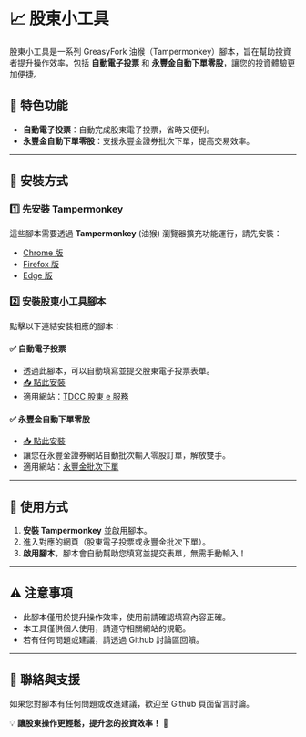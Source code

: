# 📈 股東小工具

股東小工具是一系列 GreasyFork 油猴（Tampermonkey）腳本，旨在幫助投資者提升操作效率，包括 **自動電子投票** 和 **永豐金自動下單零股**，讓您的投資體驗更加便捷。

## 🚀 特色功能

- **自動電子投票**：自動完成股東電子投票，省時又便利。
- **永豐金自動下單零股**：支援永豐金證券批次下單，提高交易效率。

---

## 📌 安裝方式

### 1️⃣ 先安裝 Tampermonkey

這些腳本需要透過 **Tampermonkey** (油猴) 瀏覽器擴充功能運行，請先安裝：

- [Chrome 版](https://chrome.google.com/webstore/detail/tampermonkey/dhdgffkkebhmkfjojejmpbldmpobfkfo)
- [Firefox 版](https://addons.mozilla.org/zh-TW/firefox/addon/tampermonkey/)
- [Edge 版](https://microsoftedge.microsoft.com/addons/detail/tampermonkey/iikmkjmpaadaobahmlepeloendndfphd)

### 2️⃣ 安裝股東小工具腳本

點擊以下連結安裝相應的腳本：

#### ✅ 自動電子投票

- 透過此腳本，可以自動填寫並提交股東電子投票表單。
- [📥 點此安裝](https://greasyfork.org/zh-TW/scripts/530187-%E9%9B%BB%E5%AD%90%E6%8A%95%E7%A5%A8%E8%87%AA%E5%8B%95%E6%8A%95%E7%A5%A8)
- 適用網站：[TDCC 股東 e 服務](https://stockservices.tdcc.com.tw/evote/shareholder/000/tc_estock_welshas.html)

#### ✅ 永豐金自動下單零股

- [📥 點此安裝](https://greasyfork.org/zh-TW/scripts/530246-%E8%87%AA%E5%8B%95%E4%B8%8B%E5%96%AE%E9%9B%B6%E8%82%A1)
- 讓您在永豐金證券網站自動批次輸入零股訂單，解放雙手。
- 適用網站：[永豐金批次下單](https://www.sinotrade.com.tw/newweb/Batch_Order/)

---

## 📖 使用方式

1. **安裝 Tampermonkey** 並啟用腳本。
2. 進入對應的網頁（股東電子投票或永豐金批次下單）。
3. **啟用腳本**，腳本會自動幫助您填寫並提交表單，無需手動輸入！

---

## ⚠️ 注意事項

- 此腳本僅用於提升操作效率，使用前請確認填寫內容正確。
- 本工具僅供個人使用，請遵守相關網站的規範。
- 若有任何問題或建議，請透過 Github 討論區回饋。

---

## 🤝 聯絡與支援

如果您對腳本有任何問題或改進建議，歡迎至 Github 頁面留言討論。

💡 **讓股東操作更輕鬆，提升您的投資效率！** 🚀
